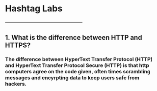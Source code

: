 # Hashtag Labs 
––––––––––––––––––––––––––––––––––––

## 1. What is the difference between HTTP and HTTPS? 
### The difference between HyperText Transfer Protocol (HTTP) and HyperText Transfer Protocol Secure (HTTP) is that http computers agree on the code given, often times scrambling messages and encyrpting data to keep users safe from hackers.
